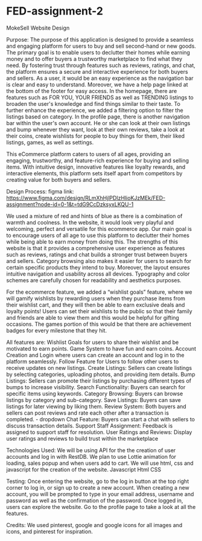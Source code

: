 # FED-assignment-2
MokeSell Website Design

Purpose:
The purpose of this application is designed to provide a seamless and engaging platform for users to buy and sell second-hand or new goods. The primary goal is to enable users to declutter their homes while earning money and to offer buyers a trustworthy marketplace to find what they need. By fostering trust through features such as reviews, ratings, and chat, the platform ensures a secure and interactive experience for both buyers and sellers.
As a user, it would be an easy experience as the navigation bar is clear and easy to understand. Moreover, we have a help page linked at the bottom of the footer for easy access. In the homepage, there are features such as FOR YOU, YOUR FRIENDS as well as TRENDING listings to broaden the user's knowledge and find things similar to their taste. To further enhance the experience, we added a filtering option to filter the listings based on category. In the profile page, there is another navigation bar within the user's own account. He or she can look at their own listings and bump whenever they want,  look at their own reviews, take a look at their coins, create wishlists for people to buy things for them, their liked listings, games, as well as settings. 

This eCommerce platform caters to users of all ages, providing an engaging, trustworthy, and feature-rich experience for buying and selling items. With intuitive design, innovative features like loyalty rewards, and interactive elements, this platform sets itself apart from competitors by creating value for both buyers and sellers.

Design Process:
figma link: https://www.figma.com/design/RLmXhHjlPDIzHlioKJzMEk/FED-assignment?node-id=0-1&t=tdG9CcDzksyxLKQU-1 

We used a mixture of red and hints of blue as there is a combination of warmth and coolness. In the website, it would look very playful and welcoming, perfect and versatile for this ecommerce app. Our main goal is to encourage users of all age to use this platform to declutter their homes while being able to earn money from doing this. The strengths of this website is that it provides a comprehensive user experience as features such as reviews, ratings and chat builds a stronger trust between buyers and sellers. Category browsing also makes it easier for users to search for certain specific products they intend to buy. Moreover, the layout ensures intuitive navigation and usability across all devices. Typography and color schemes are carefully chosen for readability and aesthetics purposes. 

For the ecommerce feature, we added a “wishlist goals” feature, where we will gamify wishlists by rewarding users when they purchase items from their wishlist cart, and they will then be able to earn exclusive deals and loyalty points! Users can set their wishlists to the public so that their family and friends are able to view them and this would be helpful for gifting occasions. The games portion of this would be that there are achievement badges for every milestone that they hit.

All features are:
Wishlist Goals for users to share their wishlist and be motivated to earn points.
Game System to have fun and earn coins.
Account Creation and Login where users can create an account and log in to the platform seamlessly.
Follow Feature for Users to follow other users to receive updates on new listings. 
Create Listings: Sellers can create listings by selecting categories, uploading photos, and providing item details. 
Bump Listings: Sellers can promote their listings by purchasing different types of bumps to increase visibility. 
Search Functionality: Buyers can search for specific items using keywords.
Category Browsing: Buyers can browse listings by category and sub-category. 
Save Listings: Buyers can save listings for later viewing by liking them. 
Review System: Both buyers and sellers can post reviews and rate each other after a transaction is completed. - dropdown 
Chat Feature: Buyers can start a chat with sellers to discuss transaction details. 
Support Staff Assignment: Feedback is assigned to support staff for resolution. 
User Ratings and Reviews: Display user ratings and reviews to build trust within the marketplace 

Technologies Used:
We will be using API for the the creation of user accounts and log in with RestDB. We plan to use Lottie animation for loading, sales popup and when users add to cart. We will use html, css and javascript for the creation of the website.
Javascript
Html
CSS

Testing:
Once entering the website, go to the log in button at the top right corner to log in, or sign up to create a new account. 
When creating a new account, you will be prompted to type in your email address, username and password as well as the confirmation of the password. 
Once logged in, users can explore the website.
Go to the profile page to take a look at all the features. 

Credits:
We used pinterest, google and google icons for all images and icons, and pinterest for inspiration. 




